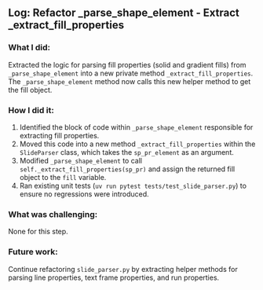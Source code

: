 ## Log: Refactor _parse_shape_element - Extract _extract_fill_properties

### What I did:
Extracted the logic for parsing fill properties (solid and gradient fills) from `_parse_shape_element` into a new private method `_extract_fill_properties`. The `_parse_shape_element` method now calls this new helper method to get the fill object.

### How I did it:
1.  Identified the block of code within `_parse_shape_element` responsible for extracting fill properties.
2.  Moved this code into a new method `_extract_fill_properties` within the `SlideParser` class, which takes the `sp_pr_element` as an argument.
3.  Modified `_parse_shape_element` to call `self._extract_fill_properties(sp_pr)` and assign the returned fill object to the `fill` variable.
4.  Ran existing unit tests (`uv run pytest tests/test_slide_parser.py`) to ensure no regressions were introduced.

### What was challenging:
None for this step.

### Future work:
Continue refactoring `slide_parser.py` by extracting helper methods for parsing line properties, text frame properties, and run properties.